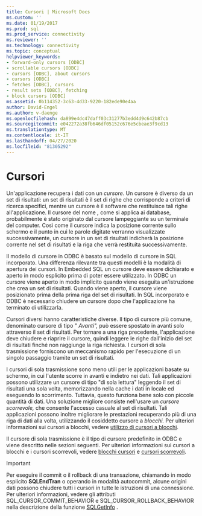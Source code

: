 ```yaml
---
title: Cursori | Microsoft Docs
ms.custom: ''
ms.date: 01/19/2017
ms.prod: sql
ms.prod_service: connectivity
ms.reviewer: ''
ms.technology: connectivity
ms.topic: conceptual
helpviewer_keywords:
- forward-only cursors [ODBC]
- scrollable cursors [ODBC]
- cursors [ODBC], about cursors
- cursors [ODBC]
- fetches [ODBC], cursors
- result sets [ODBC], fetching
- block cursors [ODBC]
ms.assetid: 0b114352-3c63-4d33-9220-182ede90e4aa
author: David-Engel
ms.author: v-daenge
ms.openlocfilehash: da899e4dc47daff03c31277b3edd4d9c642b87cb
ms.sourcegitcommit: e042272a38fb646df05152c676e5cbeae3f9cd13
ms.translationtype: MT
ms.contentlocale: it-IT
ms.lasthandoff: 04/27/2020
ms.locfileid: "81305292"
---
```

# <a name="cursors"></a>Cursori
Un'applicazione recupera i dati con un *cursore*. Un cursore è diverso da un set di risultati: un set di risultati è il set di righe che corrisponde a criteri di ricerca specifici, mentre un cursore è il software che restituisce tali righe all'applicazione. Il cursore del nome *,* come si applica ai database, probabilmente è stato originato dal cursore lampeggiante su un terminale del computer. Così come il cursore indica la posizione corrente sullo schermo e il punto in cui le parole digitate verranno visualizzate successivamente, un cursore in un set di risultati indicherà la posizione corrente nel set di risultati e la riga che verrà restituita successivamente.  
  
 Il modello di cursore in ODBC è basato sul modello di cursore in SQL incorporato. Una differenza rilevante tra questi modelli è la modalità di apertura dei cursori. In Embedded SQL un cursore deve essere dichiarato e aperto in modo esplicito prima di poter essere utilizzato. In ODBC un cursore viene aperto in modo implicito quando viene eseguita un'istruzione che crea un set di risultati. Quando viene aperto, il cursore viene posizionato prima della prima riga del set di risultati. In SQL incorporato e ODBC è necessario chiudere un cursore dopo che l'applicazione ha terminato di utilizzarla.  
  
 Cursori diversi hanno caratteristiche diverse. Il tipo di cursore più comune, denominato cursore di tipo " *Avanti",* può essere spostato in avanti solo attraverso il set di risultati. Per tornare a una riga precedente, l'applicazione deve chiudere e riaprire il cursore, quindi leggere le righe dall'inizio del set di risultati finché non raggiunge la riga richiesta. I cursori di sola trasmissione forniscono un meccanismo rapido per l'esecuzione di un singolo passaggio tramite un set di risultati.  
  
 I cursori di sola trasmissione sono meno utili per le applicazioni basate su schermo, in cui l'utente scorre in avanti e indietro nei dati. Tali applicazioni possono utilizzare un cursore di tipo "di sola lettura" leggendo il set di risultati una sola volta, memorizzando nella cache i dati in locale ed eseguendo lo scorrimento. Tuttavia, questo funziona bene solo con piccole quantità di dati. Una soluzione migliore consiste nell'usare un *cursore scorrevole,* che consente l'accesso casuale al set di risultati. Tali applicazioni possono inoltre migliorare le prestazioni recuperando più di una riga di dati alla volta, utilizzando il cosiddetto cursore a *blocchi.* Per ulteriori informazioni sui cursori a blocchi, vedere [utilizzo di cursori a blocchi](../../../odbc/reference/develop-app/using-block-cursors.md).  
  
 Il cursore di sola trasmissione è il tipo di cursore predefinito in ODBC e viene descritto nelle sezioni seguenti. Per ulteriori informazioni sui cursori a blocchi e i cursori scorrevoli, vedere [blocchi cursori](../../../odbc/reference/develop-app/block-cursors.md) e [cursori scorrevoli](../../../odbc/reference/develop-app/scrollable-cursors.md).  
  
> [!IMPORTANT]  
>  Per eseguire il commit o il rollback di una transazione, chiamando in modo esplicito **SQLEndTran** o operando in modalità autocommit, alcune origini dati possono chiudere tutti i cursori in tutte le istruzioni di una connessione. Per ulteriori informazioni, vedere gli attributi SQL_CURSOR_COMMIT_BEHAVIOR e SQL_CURSOR_ROLLBACK_BEHAVIOR nella descrizione della funzione [SQLGetInfo](../../../odbc/reference/syntax/sqlgetinfo-function.md) .
